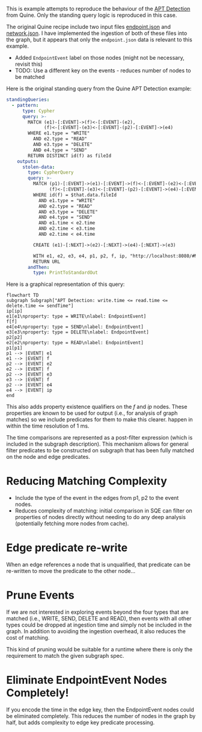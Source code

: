 
This is example attempts to reproduce the behaviour of the [APT Detection](https://quine.io/recipes/apt-detection) from Quine.
Only the standing query logic is reproduced in this case.

The original Quine recipe include two input files [endpoint.json](https://recipes.quine.io/apt-detection/endpoint-json)
and [network.json](https://recipes.quine.io/apt-detection/network-json). 
I have implemented the ingestion of both of these files into the graph, but it appears
that only the `endpoint.json` data is relevant to this example.

- Added `EndpointEvent` label on those nodes (might not be necessary, revisit this)
- TODO: Use a different key on the events - reduces number of nodes to be matched

Here is the original standing query from the Quine APT Detection example:
```yaml
standingQueries:
  - pattern:
      type: Cypher
      query: >-
        MATCH (e1)-[:EVENT]->(f)<-[:EVENT]-(e2), 
              (f)<-[:EVENT]-(e3)<-[:EVENT]-(p2)-[:EVENT]->(e4)
        WHERE e1.type = "WRITE"
          AND e2.type = "READ"
          AND e3.type = "DELETE"
          AND e4.type = "SEND"
        RETURN DISTINCT id(f) as fileId
    outputs:
      stolen-data:
        type: CypherQuery
        query: >-
          MATCH (p1)-[:EVENT]->(e1)-[:EVENT]->(f)<-[:EVENT]-(e2)<-[:EVENT]-(p2), 
                (f)<-[:EVENT]-(e3)<-[:EVENT]-(p2)-[:EVENT]->(e4)-[:EVENT]->(ip)
          WHERE id(f) = $that.data.fileId
            AND e1.type = "WRITE"
            AND e2.type = "READ"
            AND e3.type = "DELETE"
            AND e4.type = "SEND"
            AND e1.time < e2.time
            AND e2.time < e3.time
            AND e2.time < e4.time

          CREATE (e1)-[:NEXT]->(e2)-[:NEXT]->(e4)-[:NEXT]->(e3)

          WITH e1, e2, e3, e4, p1, p2, f, ip, "http://localhost:8080/#MATCH" + text.urlencode(" (e1),(e2),(e3),(e4),(p1),(p2),(f),(ip) WHERE id(p1)='"+strId(p1)+"' AND id(e1)='"+strId(e1)+"' AND id(f)='"+strId(f)+"' AND id(e2)='"+strId(e2)+"' AND id(p2)='"+strId(p2)+"' AND id(e3)='"+strId(e3)+"' AND id(e4)='"+strId(e4)+"' AND id(ip)='"+strId(ip)+"' RETURN e1, e2, e3, e4, p1, p2, f, ip") as URL
          RETURN URL
        andThen:
          type: PrintToStandardOut
```

Here is a graphical representation of this query:
```mermaid
flowchart TD
subgraph Subgraph["APT Detection: write.time <= read.time <= delete.time <= sendTime"]
ip[ip]
e1[e1\nproperty: type = WRITE\nlabel: EndpointEvent]
f[f]
e4[e4\nproperty: type = SEND\nlabel: EndpointEvent]
e3[e3\nproperty: type = DELETE\nlabel: EndpointEvent]
p2[p2]
e2[e2\nproperty: type = READ\nlabel: EndpointEvent]
p1[p1]
p1 --> |EVENT| e1
e1 --> |EVENT| f
p2 --> |EVENT| e2
e2 --> |EVENT| f
p2 --> |EVENT| e3
e3 --> |EVENT| f
p2 --> |EVENT| e4
e4 --> |EVENT| ip
end
```

This also adds property existence qualifiers on the 
*f* and *ip* nodes. These properties
are known to be used for output (i.e., for analysis of graph matches)
so we include predicates for them to make this clearer.
happen in within the time resolution of 1 ms.

The time comparisons are represented as a post-filter expression
(which is included in the subgraph description).
This mechanism allows for general filter predicates to be constructed
on subgraph that has been fully matched on the node and
edge predicates.

# Reducing Matching Complexity

- Include the type of the event in the edges from p1, p2 to the event nodes.
- Reduces complexity of matching: initial comparison in SQE can filter on properties of nodes directly
without needing to do any deep analysis (potentially fetching more nodes from cache).

# Edge predicate re-write

When an edge references a node that is unqualified, that predicate can be re-written
to move the predicate to the other node...

# Prune Events

If we are not interested in exploring events beyond the four types that are matched
(i.e., WRITE, SEND, DELETE and READ), then events with all other types could be dropped
at ingestion time and simply not be included in the graph. In addition to avoiding the
ingestion overhead, it also reduces the cost of matching.

This kind of pruning would be suitable for a runtime where there is only the requirement to
match the given subgraph spec.

# Eliminate EndpointEvent Nodes Completely!

If you encode the time in the edge key, then the EndpointEvent nodes could be eliminated completely.
This reduces the number of nodes in the graph by half, but adds complexity to edge key predicate processing.